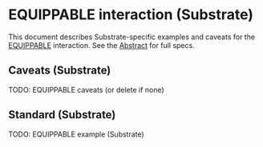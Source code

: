 # EQUIPPABLE interaction (Substrate)

This document describes Substrate-specific examples and caveats for the [EQUIPPABLE](../../abstract/interactions/equippable.md) interaction.  See the [Abstract](../../abstract/interactions/equippable.md) for full specs.

## Caveats (Substrate)
TODO: EQUIPPABLE caveats (or delete if none)

## Standard (Substrate)
TODO: EQUIPPABLE example (Substrate)